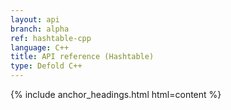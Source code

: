 ```yaml
---
layout: api
branch: alpha
ref: hashtable-cpp
language: C++
title: API reference (Hashtable)
type: Defold C++
---
```

{% include anchor_headings.html html=content %}